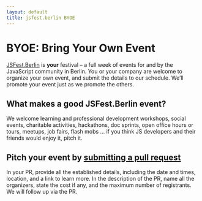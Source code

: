 ```yaml
---
layout: default
title: jsfest.berlin BYOE
---
```

# BYOE: Bring Your Own Event
[JSFest.Berlin](http://jsfest.berlin) is **your** festival – a full week of events for and by the JavaScript community in Berlin. You or your company are welcome to organize your own event, and submit the details to our schedule. We’ll promote your event just as we promote the others.

## What makes a good JSFest.Berlin event?
We welcome learning and professional development workshops, social events, charitable activities, hackathons, doc sprints, open office hours or tours, meetups, job fairs, flash mobs ... if you think JS developers and their friends would enjoy it, pitch it.

## Pitch your event by [submitting a pull request](https://github.com/rmehner/jsfest.berlin)
In your PR, provide all the established details, including the date and times, location, and a link to learn more. In the description of the PR, name all the organizers, state the cost if any, and the maximum number of registrants. We will follow up via the PR.
